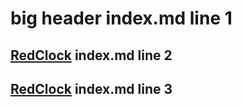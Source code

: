 # big header index.md line 1
## [RedClock](https://github.com/CraigeHales/RedClock) index.md line 2
## [RedClock](https://github.com/CraigeHales/RedClock) index.md line 3
